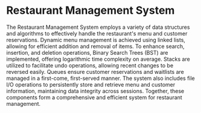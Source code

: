 # Restaurant Management System
 The Restaurant Management System employs a variety of data structures and algorithms to effectively handle the restaurant's menu and customer reservations. Dynamic menu management is achieved using linked lists, allowing for efficient addition and removal of items. To enhance search, insertion, and deletion operations, Binary Search Trees (BST) are implemented, offering logarithmic time complexity on average. Stacks are utilized to facilitate undo operations, allowing recent changes to be reversed easily. Queues ensure customer reservations and waitlists are managed in a first-come, first-served manner. The system also includes file I/O operations to persistently store and retrieve menu and customer information, maintaining data integrity across sessions. Together, these components form a comprehensive and efficient system for restaurant management.
